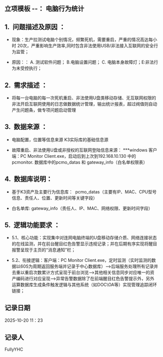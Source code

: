 ## 立项模板 --： 电脑行为统计

## 1.  问题描述及原因 ：

- 现象：生产拉测试电脑个别情况，频繁死机，需要重启，严重的情况高达每小时 20次，严重影响生产效率,同时包含非法使用USB/非法接入互联网的安全行为监管；

- 原因：： A. 测试软件问题； B.电脑设置问题； C. 电脑本身故障灯；E:非法行为未受控执行；

## 2.  需求描述 ：

 - 将每一台电脑的每一次死机重启、非法使用U盘类移动存储、无互联网权限的非法开启互联网使用的日志做数据统计管理，输出统计报表，超过阀值则自动产生问题条，做专项问题启动管理

## 3.  数据来源 ：

- 电脑配置，位置等信息来源 K3实际库的基础信息源

- 故障重启、非法使用U盘或非授权的互联网登陆信息来源： ***windows 客户端：PC Monitor Client.exe，启动后到上次到192.168.10.130 中的 pcmonitor. 数据库中的pcmo_datas 和 gateway_info（白名单权限表）

## 4.  数据库说明：

- 基于K3资产及主要行为信息库：  pcmo_datas（主要有IP、MAC、CPU型号信息、责任人、位置、更新时间等关键字段）

- 白名单库:  gateway_info（责任人、IP、MAC、网络权限、更新时间字段）

## 5.  逻辑功能要求 ：
- 5.1、核心功能：实现集中对连网电脑终端的U盘移动存储介质、网络连接状态的在线监测，并在前台醒目红色告警显示违规记录；并在后期有序实现将醒目报警呈现于主页的“消息通知”栏；

- 5.2、衔接逻辑：客户端：PC Monitor Client.exe，定时监测（实时监测的数据以60S为周期返回服务端并记录于中心数据库）-->后端服务处理所有记录并去重以重启次数累计方式呈现于前台浏览-->其他相关信息同步对应唯一的资产编码进行对应呈现-->异常告警数据除了在前端醒目红色告警提示外，另外运算数据库生成条件触发逻辑与其他系统（如DOC\OA等）实现管理追踪闭环链接；
##  
## 记录日期
   2025-10-20 11：23

   ## 记录人
  FullyYHC
